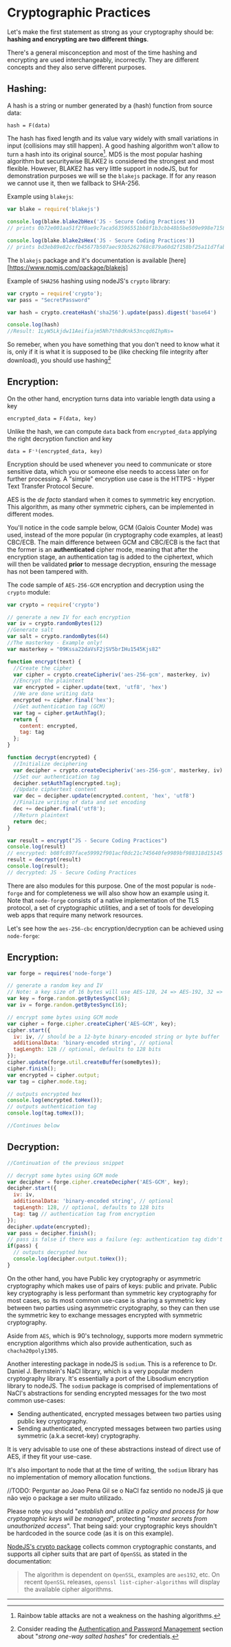 Cryptographic Practices
======================

Let's make the first statement as strong as your cryptography should be:
**hashing and encrypting are two different things**.

There's a general misconception and most of the time hashing and encrypting are
used interchangeably, incorrectly. They are different concepts and they also
serve different purposes.

## Hashing:

A hash is a string or number generated by a (hash) function from source data:
```
hash = F(data)
```
The hash has fixed length and its value vary widely with small variations in
input (collisions may still happen). A good hashing algorithm won't allow to
turn a hash into its original source[^1]. MD5 is the most popular hashing
algorithm but securitywise BLAKE2 is considered the strongest and most flexible.
However, BLAKE2 has very little support in nodeJS, but for demonstration
purposes we will se the `blakejs` package. If for any reason we cannot
use it, then we fallback to SHA-256.

Example using `blakejs`:

```javascript
var blake = require('blakejs')

console.log(blake.blake2bHex('JS - Secure Coding Practices'))
// prints 0b72e001aa51f2f0ae9c7aca563596551bb8f1b3cbb48b5be509e998e71587152eaa62db361f5060f03a96a713588d60c164654659bb5993a5908b187646e063

console.log(blake.blake2sHex('JS - Secure Coding Practices'))
// prints bd3eb89e82ccfb45677b507aec93b5262768c879a60d2f158bf25a11d7fab07f
```

The `blakejs` package and it's documentation is available [here][https://www.npmjs.com/package/blakejs]

Example of `SHA256` hashing using nodeJS's `crypto` library:

```javascript
var crypto = require('crypto');
var pass = "SecretPassword"

var hash = crypto.createHash('sha256').update(pass).digest('base64')

console.log(hash)
//Result: 1LyW5Lkjdw11Aeifiajm5Nh7th8dKnk53ncqd6IhpNs=
```

So remeber, when you have something that you don't need to know what it is, only
 if it is what it is supposed to be (like checking file integrity after download),
you should use hashing[^2]

## Encryption:

On the other hand, encryption turns data into variable length data using a key

```
encrypted_data = F(data, key)
```

Unlike the hash, we can compute `data` back from `encrypted_data` applying the
right decryption function and key

```
data = F⁻¹(encrypted_data, key)
```

Encryption should be used whenever you need to communicate or store sensitive
data, which you or someone else needs to access later on for further
processing. A "simple" encryption use case is the HTTPS - Hyper Text Transfer
Protocol Secure.  

AES is the _de facto_ standard when it comes to symmetric key encryption. This
algorithm, as many other symmetric ciphers, can be implemented in different
modes.  

You'll notice in the code sample below, GCM (Galois Counter Mode) was used,
instead of the more popular (in cryptography code examples, at least) CBC/ECB.
The main difference between GCM and CBC/ECB is the fact that the former is an
**authenticated** cipher mode, meaning that after the encryption stage, an
authentication tag is added to the ciphertext, which will then be validated
**prior** to message decryption, ensuring the message has not been tampered
with.

The code sample of `AES-256-GCM` encryption and decryption using the `crypto`
module:

```javascript
var crypto = require('crypto')

// generate a new IV for each encryption
var iv = crypto.randomBytes(12)
//Generate salt
var salt = crypto.randomBytes(64)
//The masterkey - Example only!
var masterkey = "09Kssa22daVsF2jSV5brIHu1545Kjs82"

function encrypt(text) {
  //Create the cipher
  var cipher = crypto.createCipheriv('aes-256-gcm', masterkey, iv)
  //Encrypt the plaintext
  var encrypted = cipher.update(text, 'utf8', 'hex')
  //We are done writing data
  encrypted += cipher.final('hex');
  //Get authentication tag (GCM)
  var tag = cipher.getAuthTag();
  return {
    content: encrypted,
    tag: tag
  };
}

function decrypt(encrypted) {
  //Initialize deciphering
  var decipher = crypto.createDecipheriv('aes-256-gcm', masterkey, iv)
  //Set our authentication tag
  decipher.setAuthTag(encrypted.tag);
  //Update ciphertext content
  var dec = decipher.update(encrypted.content, 'hex', 'utf8')
  //Finalize writing of data and set encoding
  dec += decipher.final('utf8');
  //Return plaintext
  return dec;
}

var result = encrypt("JS - Secure Coding Practices")
console.log(result)
// encrypted: b08fc897face59992f901acf0dc21c745640fe9989bf988318d15145
result = decrypt(result)
console.log(result);
// decrypted: JS - Secure Coding Practices
```

There are also modules for this purpose. One of the most popular is `node-forge`
and for completeness we will also show how an example using it. Note that `node-forge` consists of a native implementation of the TLS protocol, a set of
cryptographic utilities, and a set of tools for developing web apps that require
many network resources.

Let's see how the `aes-256-cbc` encryption/decryption can be achieved using
 `node-forge`:

## Encryption:

```javascript
var forge = requires('node-forge')

// generate a random key and IV
// Note: a key size of 16 bytes will use AES-128, 24 => AES-192, 32 => AES-256
var key = forge.random.getBytesSync(16);
var iv = forge.random.getBytesSync(16);

// encrypt some bytes using GCM mode
var cipher = forge.cipher.createCipher('AES-GCM', key);
cipher.start({
  iv: iv, // should be a 12-byte binary-encoded string or byte buffer
  additionalData: 'binary-encoded string', // optional
  tagLength: 128 // optional, defaults to 128 bits
});
cipher.update(forge.util.createBuffer(someBytes));
cipher.finish();
var encrypted = cipher.output;
var tag = cipher.mode.tag;

// outputs encrypted hex
console.log(encrypted.toHex());
// outputs authentication tag
console.log(tag.toHex());

//Continues below
```

## Decryption:

```javascript
//Continuation of the previous snippet

// decrypt some bytes using GCM mode
var decipher = forge.cipher.createDecipher('AES-GCM', key);
decipher.start({
  iv: iv,
  additionalData: 'binary-encoded string', // optional
  tagLength: 128, // optional, defaults to 128 bits
  tag: tag // authentication tag from encryption
});
decipher.update(encrypted);
var pass = decipher.finish();
// pass is false if there was a failure (eg: authentication tag didn't match)
if(pass) {
  // outputs decrypted hex
  console.log(decipher.output.toHex());
}
```

On the other hand, you have Public key cryptography or asymmetric cryptography
which makes use of pairs of keys: public and private. Public key cryptography
is less performant than symmetric key cryptography for most cases, so its most
common use-case is sharing a symmetric key between two parties using asymmetric
cryptography, so they can then use the symmetric key to exchange messages
encrypted with symmetric cryptography.

Aside from `AES`, which is 90's technology, supports more modern symmetric
encryption algorithms which also provide authentication, such as
`chacha20poly1305`.

Another interesting package in nodeJS is `sodium`. This is a reference to
Dr. Daniel J. Bernstein's NaCl library, which is a very popular modern
cryptography library.
It's essentially a port of the Libsodium encryption library to nodeJS.
The `sodium` package is comprised of implementations of NaCl's
abstractions for sending encrypted messages for the two most common use-cases:

* Sending authenticated, encrypted messages between two parties using public
  key cryptography.
* Sending authenticated, encrypted messages between two parties using symmetric
  (a.k.a secret-key) cryptography.

It is very advisable to use one of these abstractions instead of direct use of
AES, if they fit your use-case.

It's also important to node that at the time of writing, the `sodium` library
has no implementation of memory allocation functions.

//TODO: Perguntar ao Joao Pena Gil se o NaCl faz sentido no nodeJS já que não
vejo o package a ser muito utilizado.

Please note you should "_establish and utilize a policy and process for how
cryptographic keys will be managed_", protecting "_master secrets from
unauthorized access_". That being said: your cryptographic keys shouldn't be
hardcoded in the source code (as it is on this example).

[NodeJS's crypto package][1] collects common cryptographic constants, and
supports all cipher suits that are part of `OpenSSL` as stated in the
documentation:  
> The algorithm is dependent on `OpenSSL`, examples are `aes192`, etc. On recent `OpenSSL` releases, `openssl list-cipher-algorithms` will display the available cipher algorithms.

---

[^1]: Rainbow table attacks are not a weakness on the hashing algorithms.
[^2]: Consider reading the [Authentication and Password Management][3] section about "_strong one-way salted hashes_" for credentials.

[1]: https://golang.org/pkg/crypto/
[2]: https://golang.org/pkg/crypto/md5/
[3]: /authentication-password-management.html
